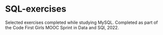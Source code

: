 # SQL-exercises
Selected exercises completed while studying MySQL. Completed as part of the Code First Girls MOOC Sprint in Data and SQl, 2022.

